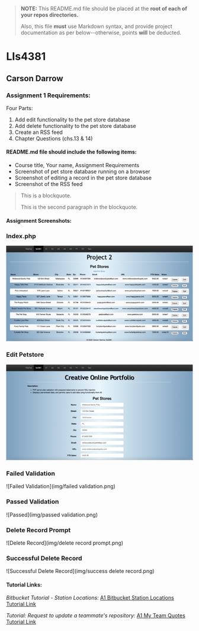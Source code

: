 > **NOTE:** This README.md file should be placed at the **root of each of your repos directories.**
>
>Also, this file **must** use Markdown syntax, and provide project documentation as per below--otherwise, points **will** be deducted.
>

# LIs4381

## Carson Darrow

### Assignment 1 Requirements:

Four Parts:

1. Add edit functionality to the pet store database
2. Add delete functionality to the pet store database
3. Create an RSS feed
4. Chapter Questions (chs.13 & 14)

#### README.md file should include the following items:

* Course title, Your name, Assignment Requirements
* Screenshot of pet store database running on a browser
* Screenshot of editing a record in the pet store database
* Screenshot of the RSS feed

> This is a blockquote.
> 
> This is the second paragraph in the blockquote.


#### Assignment Screenshots:

### Index.php
![Index](img/index.png)

### Edit Petstore 
![Edit Petstore](img/EditPetstore.png)

### Failed Validation
![Failed Validation](img/failed validation.png)

### Passed Validation 
![Passed](img/passed validation.png)

### Delete Record Prompt 
![Delete Record](img/delete record prompt.png)

### Successful Delete Record 
![Successful Delete Record](img/success delete record.png)




#### Tutorial Links:

*Bitbucket Tutorial - Station Locations:*
[A1 Bitbucket Station Locations Tutorial Link](https://bitbucket.org/cbd19a/bitbucketstationlocations/ "Bitbucket Station Locations")

*Tutorial: Request to update a teammate's repository:*
[A1 My Team Quotes Tutorial Link](https://bitbucket.org/username/myteamquotes/ "My Team Quotes Tutorial")

